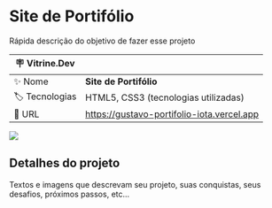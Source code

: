 # Site de Portifólio

Rápida descrição do objetivo de fazer esse projeto

| :placard: Vitrine.Dev |     |
| -------------  | --- |
| :sparkles: Nome        | **Site de Portifólio**
| :label: Tecnologias | HTML5, CSS3 (tecnologias utilizadas)
| :rocket: URL         |https://gustavo-portifolio-iota.vercel.app

<!-- Inserir imagem com a #vitrinedev ao final do link -->
![]([![imagem-2022-12-07-143937945.png](https://i.postimg.cc/65mZ4RnJ/imagem-2022-12-07-143937945.png)](https://postimg.cc/jLy2GDMZ)#vitrinedev)

## Detalhes do projeto

Textos e imagens que descrevam seu projeto, suas conquistas, seus desafios, próximos passos, etc...
